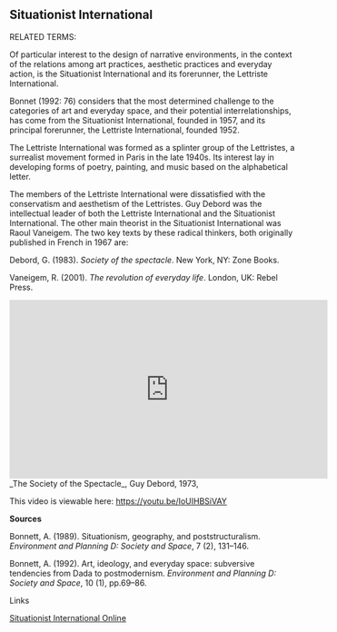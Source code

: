 ## Situationist International

RELATED TERMS: 

Of particular interest to the design of narrative environments, in the context of the relations among art practices, aesthetic practices and everyday action, is the Situationist International and its forerunner, the Lettriste International.

Bonnet (1992: 76) considers that the most determined challenge to the categories of art and everyday space, and their potential interrelationships, has come from the Situationist International, founded in 1957, and its principal forerunner, the Lettriste International, founded 1952.

The Lettriste International was formed as a splinter group of the Lettristes, a surrealist movement formed in Paris in the late 1940s. Its interest lay in developing forms of poetry, painting, and music based on the alphabetical letter.

The members of the Lettriste International were dissatisfied with the conservatism and aesthetism of the Lettristes. Guy Debord was the intellectual leader of both the Lettriste International and the Situationist International. The other main theorist in the Situationist International was Raoul Vaneigem. The two key texts by these radical thinkers, both originally published in French in 1967 are:

Debord, G. (1983). _Society of the spectacle_. New York, NY: Zone Books.

Vaneigem, R. (2001). _The revolution of everyday life_. London, UK: Rebel Press.

<iframe src="https://www.youtube.com/embed/IoUIHBSiVAY" width="560" height="315" frameborder="0" allowfullscreen="allowfullscreen"></iframe>  
_The Society of the Spectacle_, Guy Debord, 1973,


This video is viewable here: https://youtu.be/IoUIHBSiVAY

**Sources**

Bonnett, A. (1989). Situationism, geography, and poststructuralism. _Environment and Planning D: Society and Space_, 7 (2), 131–146.

Bonnett, A. (1992). Art, ideology, and everyday space: subversive tendencies from Dada to postmodernism. _Environment and Planning D: Society and Space_, 10 (1), pp.69–86.

Links

[Situationist International Online](http://www.cddc.vt.edu/sionline/index.html)


